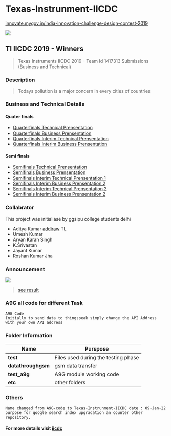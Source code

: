 # Texas-Instrunment-IICDC <!-- # A9G-code -->
[innovate.mygov.in/india-innovation-challenge-design-contest-2019](https://innovate.mygov.in/india-innovation-challenge-design-contest-2019/)

![](https://innovate.mygov.in/wp-content/uploads/2021/03/mygov161606477546562.jpg)
##  TI IICDC 2019 - Winners

>   Texas Instruments IICDC 2019 - Team Id 1417313 Submissions (Business and Technical)

### Description

>   Todays pollution is a major concern in every cities of countries

### Business and Technical Details

####  Quater finals

-   [Quarterfinals Technical Prensentation]() 
-   [Quarterfinals Business Prensentation]() 
-   [Quarterfinals Interim Technical Prensentation]() 
-   [Quarterfinals Interim Business Prensentation]() 

#### Semi finals

-   [Semifinals Technical Prensentation]() 
-   [Semifinals Business Prensentation](https://www.youtube.com/watch?v=VRJtZEQkx_4) 
-   [Semifinals Interim Technical Prensentation 1]() 
-   [Semifinals Interim Business Prensentation 2]()
-   [Semifinals Interim Technical Prensentation 2](https://www.youtube.com/watch?v=_ARt1U7WMck) 
-   [Semifinals Interim Business Prensentation 2](https://www.youtube.com/watch?v=6axBEuGq9DE) 


### Collabrator

This project was initialiase by ggsipu college students delhi
-   Aditya Kumar [addiraw](https://github.com/addiraw) TL
-   Umesh Kumar
-   Aryan Karan Singh
-   K.Srivastan
-   Jayant Kumar
-   Roshan Kumar Jha

### Announcement
![](https://blog.mygov.in/wp-content/uploads/2020/01/banner-930x213-copy.jpg)

>   [see result](https://blog.mygov.in/iicdc-2019-quarter-finals-results-and-an-introduction-to-the-evaluation-panel/)


### A9G all code for different Task

    A9G Code
    Initially to send data to thingspeak simply change the API Address with your own API address
### Folder Information

|Name |Purspose |
|---|---|
|**test** | Files used during the testing phase |
|**datathroughgsm**  | gsm data transfer |
|**test_a9g**  | A9G module working code |
|**etc** | other folders |

### Others

    Name changed from A9G-code to Texas-Instrunment-IICDC date : 09-Jan-22
    purpose for google search index upgradation an counter other repository.
    


####    For more details visit [iicdc](https://github.com/IICDC)
